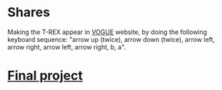 # Shares

Making the T-REX appear in [VOGUE](http://www.vogue.co.uk/) website, by doing the following keyboard sequence: "arrow up (twice), arrow down (twice), arrow left, arrow right, arrow left, arrow right, b, a".

# [Final project](https://github.com/Asix94/Recipes-Book)